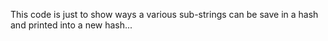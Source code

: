 This code is just to show ways a various sub-strings can be save in a hash and printed into a new hash...

